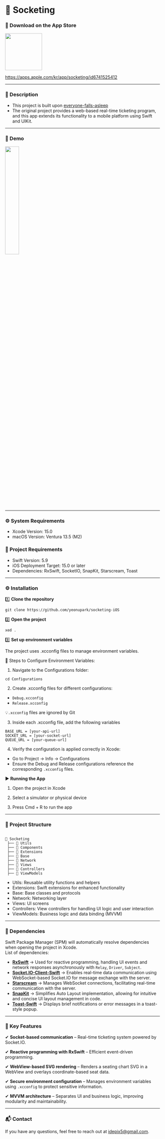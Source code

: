 # 🚀 Socketing

### 📲 Download on the App Store
<a href="https://apps.apple.com/kr/app/socketing/id6741525412">
    <img src="https://github.com/user-attachments/assets/4c37a2ce-69b1-4f4b-9ef3-6ece2f0979d8" width="120">
</a>

https://apps.apple.com/kr/app/socketing/id6741525412  

---
### 📝 Description
- This project is built upon [everyone-falls-asleep](https://github.com/everyone-falls-asleep)
- The original project provides a web-based real-time ticketing program, and this app extends its functionality to a mobile platform using Swift and UIKit.  
---
### 🎥 Demo

<img src="https://github.com/user-attachments/assets/7a4f35c1-73ba-42df-8665-2e13461b0f5a" width="30%">


---
### ⚙️ System Requirements
- Xcode Version: 15.0
- macOS Version: Ventura 13.5 (M2)

### 🔧 Project Requirements
- Swift Version: 5.9
- iOS Deployment Target: 15.0 or later
- Dependencies: RxSwift, SocketIO, SnapKit, Starscream, Toast
  
---
### ⚙️ Installation

1️⃣ **Clone the repository**
```
git clone https://github.com/yeonupark/socketing-iOS
```
2️⃣ **Open the project**
```
xed .
``` 
3️⃣ **Set up environment variables**   

The project uses .xcconfig files to manage environment variables.     

🔹 Steps to Configure Environment Variables:
1. Navigate to the Configurations folder:
```
cd Configurations
```
2. Create .xcconfig files for different configurations:
- ```Debug.xcconfig```
- ```Release.xcconfig```
  
💡```.xcconfig``` files are ignored by Git

3. Inside each .xcconfig file, add the following variables
```
BASE_URL = [your-api-url]
SOCKET_URL = [your-socket-url]
QUEUE_URL = [your-queue-url]
```
4. Verify the configuration is applied correctly in Xcode:
- Go to Project → Info → Configurations
- Ensure the Debug and Release configurations reference the corresponding ```.xcconfig``` files.

▶️ **Running the App**

1. Open the project in Xcode

2. Select a simulator or physical device

3. Press Cmd + R to run the app

---
### 📌 Project Structure
```

📂 Socketing
 ├── 📂 Utils          
 ├── 📂 Components     
 ├── 📂 Extensions     
 ├── 📂 Base          
 ├── 📂 Network        
 ├── 📂 Views          
 ├── 📂 Controllers    
 ├── 📂 ViewModels     

```
- Utils: Reusable utility functions and helpers
- Extensions: Swift extensions for enhanced functionality
- Base: Base classes and protocols
- Network: Networking layer
- Views: UI screens
- Controllers: View controllers for handling UI logic and user interaction
- ViewModels: Business logic and data binding (MVVM)
---

### 🔗 Dependencies

Swift Package Manager (SPM) will automatically resolve dependencies when opening the project in Xcode.     
List of dependencies:  

- **[RxSwift](https://github.com/ReactiveX/RxSwift)** → Used for reactive programming, handling UI events and network responses asynchronously with `Relay`, `Driver`, `Subject`.  
- **[Socket.IO-Client-Swift](https://github.com/socketio/socket.io-client-swift)** → Enables real-time data communication using WebSocket-based Socket.IO for message exchange with the server.
- **[Starscream](https://github.com/daltoniam/Starscream)** → Manages WebSocket connections, facilitating real-time communication with the server.    
- **[SnapKit](https://github.com/SnapKit/SnapKit)** → Simplifies Auto Layout implementation, allowing for intuitive and concise UI layout management in code.  
- **[Toast-Swift](https://github.com/scalessec/Toast-Swift.git)** → Displays brief notifications or error messages in a toast-style popup.  

---
### 🌟 Key Features

✔ **Socket-based communication** – Real-time ticketing system powered by Socket.IO.

✔ **Reactive programming with RxSwift** – Efficient event-driven programming.  

✔ **WebView-based SVG rendering** – Renders a seating chart SVG in a WebView and overlays coordinate-based seat data.

✔ **Secure environment configuration** –  Manages environment variables using `.xcconfig` to protect sensitive information.

✔ **MVVM architecture** – Separates UI and business logic, improving modularity and maintainability.

---

### 📬 Contact

If you have any questions, feel free to reach out at [idepix5@gmail.com](mailto:idepix5@gmail.com).

